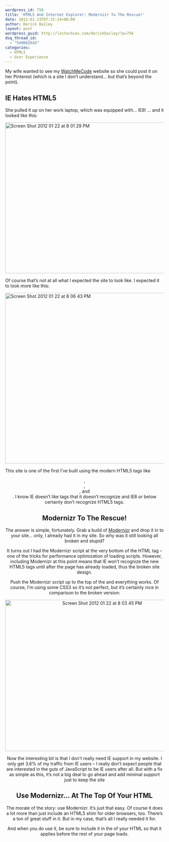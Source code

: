 ```yaml
---
wordpress_id: 756
title: 'HTML5 And Internet Explorer: Modernizr To The Rescue!'
date: 2012-01-23T07:33:24+00:00
author: Derick Bailey
layout: post
wordpress_guid: http://lostechies.com/derickbailey/?p=756
dsq_thread_id:
  - "549662643"
categories:
  - HTML5
  - User Experience
---
```

My wife wanted to see my [WatchMeCode](http://www.watchmecode.net) website so she could post it on her Pinterest (which is a site I don&#8217;t understand… but that&#8217;s beyond the point).

## IE Hates HTML5

She pulled it up on her work laptop, which was equipped with… IE8! … and it looked like this:

<img title="Screen Shot 2012-01-22 at 8.01.29 PM.png" src="http://lostechies.com/derickbailey/files/2012/01/Screen-Shot-2012-01-22-at-8.01.29-PM.png" border="0" alt="Screen Shot 2012 01 22 at 8 01 29 PM" width="600" height="477" />

Of course that&#8217;s not at all what I expected the site to look like. I expected it to look more like this:

<img title="Screen Shot 2012-01-22 at 8.06.43 PM.png" src="http://lostechies.com/derickbailey/files/2012/01/Screen-Shot-2012-01-22-at-8.06.43-PM.png" border="0" alt="Screen Shot 2012 01 22 at 8 06 43 PM" width="600" height="540" />

This site is one of the first I&#8217;ve built using the modern HTML5 tags like <header>, <section>, <article>, and <footer>. I know IE doesn&#8217;t like tags that it doesn&#8217;t recognize and IE8 or below certainly don&#8217;t recognize HTML5 tags.

## Modernizr To The Rescue!

The answer is simple, fortunately. Grab a build of [Modernizr](http://www.modernizr.com/) and drop it in to your site… only, I already had it in my site. So why was it still looking all broken and stupid?

It turns out I had the Modernizr script at the very bottom of the HTML <body> tag &#8211; one of the tricks for performance optimization of loading scripts. However, including Modernizr at this point means that IE won&#8217;t recognize the new HTML5 tags until after the page has already loaded, thus the broken site design.

Push the Modernizr script up to the top of the <head> and everything works. Of course, I&#8217;m using some CSS3 so it&#8217;s not perfect, but it&#8217;s certainly nice in comparison to the broken version:

<img title="Screen Shot 2012-01-22 at 8.03.45 PM.png" src="http://lostechies.com/derickbailey/files/2012/01/Screen-Shot-2012-01-22-at-8.03.45-PM.png" border="0" alt="Screen Shot 2012 01 22 at 8 03 45 PM" width="600" height="479" />

Now the interesting bit is that I don&#8217;t really need IE support in my website. I only get 3.6% of my traffic from IE users &#8211; I really don&#8217;t expect people that are interested in the guts of JavaScript to be IE users after all. But with a fix as simple as this, it&#8217;s not a big deal to go ahead and add minimal support just to keep the site

## Use Modernizr&#8230; At The Top Of Your HTML

The morale of the story: use Modernizr. It&#8217;s just that easy. Of course it does a lot more than just include an HTML5 shim for older browsers, too. There&#8217;s a ton of great stuff in it. But in my case, that&#8217;s all I really needed it for.

And when you do use it, be sure to include it in the <head> of your HTML so that it applies before the rest of your page loads.